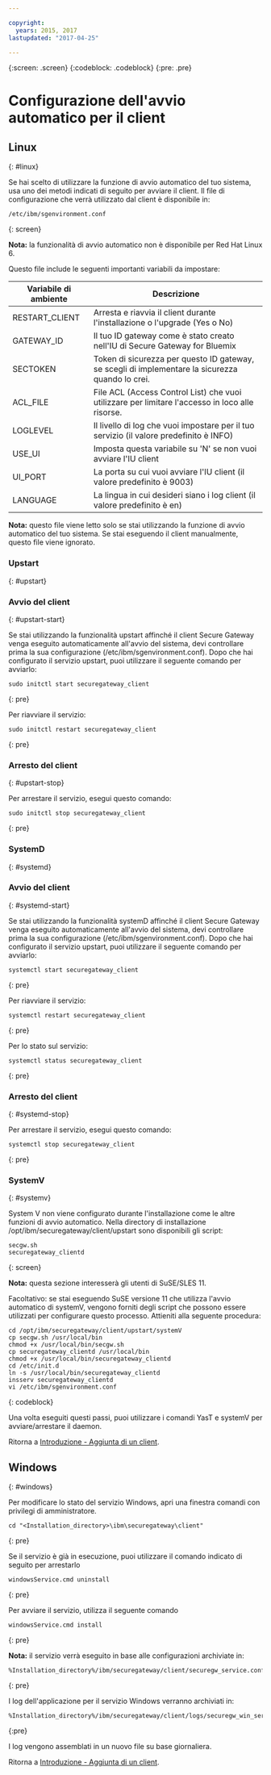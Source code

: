 ```yaml
---

copyright:
  years: 2015, 2017
lastupdated: "2017-04-25"

---
```

{:screen: .screen}
{:codeblock: .codeblock}
{:pre: .pre}

# Configurazione dell'avvio automatico per il client

## Linux
{: #linux}

Se hai scelto di utilizzare la funzione di avvio automatico del tuo sistema, usa uno dei metodi indicati di seguito per avviare il client. Il file di configurazione che verrà utilizzato dal client è disponibile in:

```
/etc/ibm/sgenvironment.conf
```
{: screen}

<b>Nota:</b> la funzionalità di avvio automatico non è disponibile per Red Hat Linux 6.

Questo file include le seguenti importanti variabili da impostare:

| Variabile di ambiente | Descrizione       |
| ------------- | ----------- |
| RESTART_CLIENT | Arresta e riavvia il client durante l'installazione o l'upgrade (Yes o No)|
| GATEWAY_ID | Il tuo ID gateway come è stato creato nell'IU di Secure Gateway for Bluemix |
| SECTOKEN | Token di sicurezza per questo ID gateway, se scegli di implementare la sicurezza quando lo crei. |
| ACL_FILE | File ACL (Access Control List) che vuoi utilizzare per limitare l'accesso in loco alle risorse.|
| LOGLEVEL | Il livello di log che vuoi impostare per il tuo servizio (il valore predefinito è INFO) |
| USE_UI   | Imposta questa variabile su 'N' se non vuoi avviare l'IU client |
| UI_PORT  | La porta su cui vuoi avviare l'IU client (il valore predefinito è 9003) |
| LANGUAGE | La lingua in cui desideri siano i log client (il valore predefinito è en) |

<b>Nota:</b> questo file viene letto solo se stai utilizzando la funzione di avvio automatico del tuo sistema. Se stai eseguendo il client manualmente, questo file viene ignorato.

### Upstart
{: #upstart}

### Avvio del client
{: #upstart-start}

Se stai utilizzando la funzionalità upstart affinché il client Secure Gateway venga eseguito automaticamente all'avvio del sistema, devi controllare prima la sua configurazione (/etc/ibm/sgenvironment.conf). Dopo che hai configurato il servizio upstart, puoi utilizzare il seguente comando per avviarlo:

```
sudo initctl start securegateway_client
```
{: pre}

Per riavviare il servizio:

```
sudo initctl restart securegateway_client
```
{: pre}

### Arresto del client
{: #upstart-stop}

Per arrestare il servizio, esegui questo comando:

```
sudo initctl stop securegateway_client
```
{: pre}

### SystemD
{: #systemd}


### Avvio del client
{: #systemd-start}

Se stai utilizzando la funzionalità systemD affinché il client Secure Gateway venga eseguito automaticamente all'avvio del sistema, devi controllare prima la sua configurazione (/etc/ibm/sgenvironment.conf). Dopo che hai configurato il servizio upstart, puoi utilizzare il seguente comando per avviarlo:

```
systemctl start securegateway_client
```
{: pre}

Per riavviare il servizio:

```
systemctl restart securegateway_client
```
{: pre}

Per lo stato sul servizio:

```
systemctl status securegateway_client
```
{: pre}

### Arresto del client
{: #systemd-stop}

Per arrestare il servizio, esegui questo comando:

```
systemctl stop securegateway_client
```
{: pre}

### SystemV
{: #systemv}

System V non viene configurato durante l'installazione come le altre funzioni di avvio automatico. Nella directory di installazione /opt/ibm/securegateway/client/upstart sono disponibili gli script:

```
secgw.sh
securegateway_clientd
```
{: screen}

<b>Nota:</b> questa sezione interesserà gli utenti di SuSE/SLES 11.

Facoltativo: se stai eseguendo SuSE versione 11 che utilizza l'avvio automatico di systemV, vengono forniti degli script che possono essere utilizzati per configurare questo processo. Attieniti alla seguente procedura:

```
cd /opt/ibm/securegateway/client/upstart/systemV
cp secgw.sh /usr/local/bin
chmod +x /usr/local/bin/secgw.sh
cp securegateway_clientd /usr/local/bin
chmod +x /usr/local/bin/securegateway_clientd
cd /etc/init.d
ln -s /usr/local/bin/securegateway_clientd
insserv securegateway_clientd
vi /etc/ibm/sgenvironment.conf
```
{: codeblock}

Una volta eseguiti questi passi, puoi utilizzare i comandi YasT e systemV per avviare/arrestare il daemon.

Ritorna a [Introduzione - Aggiunta di un client](/docs/services/SecureGateway/securegateway_client.html).

## Windows
{: #windows}

Per modificare lo stato del servizio Windows, apri una finestra comandi con privilegi di amministratore.

```
cd "<Installation_directory>\ibm\securegateway\client"
```
{: pre}

Se il servizio è già in esecuzione, puoi utilizzare il comando indicato di seguito per arrestarlo

```
windowsService.cmd uninstall
```
{: pre}

Per avviare il servizio, utilizza il seguente comando

```
windowsService.cmd install
```
{: pre}

<b>Nota:</b> il servizio verrà eseguito in base alle configurazioni archiviate in:

```
%Installation_directory%/ibm/securegateway/client/securegw_service.config
```
{: pre}

I log dell'applicazione per il servizio Windows verranno archiviati in:

```
%Installation_directory%/ibm/securegateway/client/logs/securegw_win_service.log
```
{:pre}

 I log vengono assemblati in un nuovo file su base giornaliera.

Ritorna a [Introduzione - Aggiunta di un client](/docs/services/SecureGateway/securegateway_client.html).
